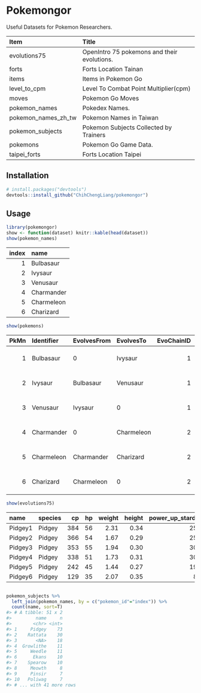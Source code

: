 
<!-- README.md is generated from README.Rmd. Please edit that file -->
Pokemongor
==========

Useful Datasets for Pokemon Researchers.

| Item                   | Title                                       |
|:-----------------------|:--------------------------------------------|
| evolutions75           | OpenIntro 75 pokemons and their evolutions. |
| forts                  | Forts Location Tainan                       |
| items                  | Items in Pokemon Go                         |
| level\_to\_cpm         | Level To Combat Point Multiplier(cpm)       |
| moves                  | Pokemon Go Moves                            |
| pokemon\_names         | Pokedex Names.                              |
| pokemon\_names\_zh\_tw | Pokemon Names in Taiwan                     |
| pokemon\_subjects      | Pokemon Subjects Collected by Trainers      |
| pokemons               | Pokemon Go Game Data.                       |
| taipei\_forts          | Forts Location Taipei                       |

Installation
------------

``` r
# install.packages("devtools")
devtools::install_github("ChihChengLiang/pokemongor")
```

Usage
-----

``` r
library(pokemongor)
show <- function(dataset) knitr::kable(head(dataset))
show(pokemon_names)
```

|  index| name       |
|------:|:-----------|
|      1| Bulbasaur  |
|      2| Ivysaur    |
|      3| Venusaur   |
|      4| Charmander |
|      5| Charmeleon |
|      6| Charizard  |

``` r
show(pokemons)
```

|  PkMn| Identifier | EvolvesFrom | EvolvesTo  |  EvoChainID|  EvoStage| EvolutionPips |  BaseStamina|  BaseAttack|  BaseDefense| Type1 | Type2  |  BaseCaptureRate|  BaseFleeRate|  CollisionRadiusM|  CollisionHeightM|  CollisionHeadRadiusM| MovementType |  MovementTimerS|  JumpTimeS|  AttackTimerS| QuickMoves            | CinematicMoves                          |  PokemonClass|  PokedexHeightM|  PokedexWeightKg|  HeightStdDev|  WeightStdDev| CandyFamily     |  CandyToEvolve| AnimTime                                                         |
|-----:|:-----------|:------------|:-----------|-----------:|---------:|:--------------|------------:|-----------:|------------:|:------|:-------|----------------:|-------------:|-----------------:|-----------------:|---------------------:|:-------------|---------------:|----------:|-------------:|:----------------------|:----------------------------------------|-------------:|---------------:|----------------:|-------------:|-------------:|:----------------|--------------:|:-----------------------------------------------------------------|
|     1| Bulbasaur  | 0           | Ivysaur    |           1|         1| NORMAL        |           90|         126|          126| GRASS | POISON |             0.16|          0.10|              0.38|              0.65|                  0.27| JUMP         |              10|       1.15|            29| Vine Whip, Tackle     | Sludge Bomb, Seed Bomb, Power Whip      |             1|             0.7|              6.9|          0.09|          0.86| 001\_BULBASAUR  |             25| 6d56d53fdaac2a3f6d56d53f93a9ea3f0000000036ab0a403333b33fbfbbbb3f |
|     2| Ivysaur    | Bulbasaur   | Venusaur   |           1|         2| NORMAL        |          120|         156|          158| GRASS | POISON |             0.08|          0.07|              0.32|              0.64|                  0.25| JUMP         |              23|       1.50|             8| Razor Leaf, Vine Whip | Sludge Bomb, Solar Beam, Power Whip     |             1|             1.0|             13.0|          0.13|          1.63| 001\_BULBASAUR  |            100| 36ab2a40daac2a3f6d56d53f36ab0a4000000000000000406d56d53fdbdddd3f |
|     3| Venusaur   | Ivysaur     | 0          |           1|         3| NORMAL        |          160|         198|          200| GRASS | POISON |             0.04|          0.05|              0.76|              1.03|                  0.38| JUMP         |              11|       1.25|             4| Razor Leaf, Vine Whip | Sludge Bomb, Petal Blizzard, Solar Beam |             1|             2.0|            100.0|          0.25|         12.50| 001\_BULBASAUR  |              0| 6ade1d40daac2a3f6d56d53f93a9ea3f00000000fd8708400000004046440440 |
|     4| Charmander | 0           | Charmeleon |           2|         1| NORMAL        |           78|         128|          108| FIRE  | NONE   |             0.16|          0.10|              0.16|              0.47|                  0.16| JUMP         |              29|       1.25|            10| Ember, Scratch        | Flame Charge, Flame Burst, Flamethrower |             1|             0.6|              8.5|          0.08|          1.06| 004\_CHARMANDER |             25| fd870840daac2a3f6d56d53f93a9ea3f00000000fd8708406d56953fa8aaaa3f |
|     5| Charmeleon | Charmander  | Charizard  |           2|         2| NORMAL        |          116|         160|          140| FIRE  | NONE   |             0.08|          0.07|              0.26|              0.77|                  0.23| JUMP         |              23|       1.00|             8| Ember, Scratch        | Fire Punch, Flame Burst, Flamethrower   |             1|             1.1|             19.0|          0.14|          2.38| 004\_CHARMANDER |            100| 07f0ee3fdaac2a3f93a9ea3f0000c03f5655d540ca5415400000004025222240 |
|     6| Charizard  | Charmeleon  | 0          |           2|         3| NORMAL        |          156|         212|          182| FIRE  | FLYING |             0.04|          0.05|              0.41|              1.01|                  0.20| FLYING       |              11|       1.00|             4| Ember, Wing Attack    | Fire Blast, Dragon Claw, Flamethrower   |             1|             1.7|             90.5|          0.21|         11.31| 004\_CHARMANDER |              0| cdcc0c40daac2a3f6d56d53f0de05d3f5655d54000000040cdcccc3f00000040 |

``` r
show(evolutions75)
```

| name    | species |   cp|   hp|  weight|  height|  power\_up\_stardust|  power\_up\_candy| attack\_weak | attack\_weak\_type |  attack\_weak\_value| attack\_strong | attack\_strong\_type |  attack\_strong\_value|  cp\_new|  hp\_new|  weight\_new|  height\_new|  power\_up\_stardust\_new|  power\_up\_candy\_new| attack\_weak\_new | attack\_weak\_type\_new |  attack\_weak\_value\_new| attack\_strong\_new | attack\_strong\_type\_new |  attack\_strong\_value\_new| notes |
|:--------|:--------|----:|----:|-------:|-------:|--------------------:|-----------------:|:-------------|:-------------------|--------------------:|:---------------|:---------------------|----------------------:|--------:|--------:|------------:|------------:|-------------------------:|----------------------:|:------------------|:------------------------|-------------------------:|:--------------------|:--------------------------|---------------------------:|:------|
| Pidgey1 | Pidgey  |  384|   56|    2.31|    0.34|                 2500|                 2| Tackle       | Normal             |                   12| Aerial Ace     | Flying               |                     30|      694|       84|         2.60|         1.24|                      2500|                      2| Steel Wing        | Steel                   |                        15| Air Cutter          | Flying                    |                          30|       |
| Pidgey2 | Pidgey  |  366|   54|    1.67|    0.29|                 2500|                 2| Quick Attack | Normal             |                   10| Twister        | Dragon               |                     25|      669|       81|         1.93|         1.05|                      2500|                      2| Wing Attack       | Flying                  |                         9| Air Cutter          | Flying                    |                          30|       |
| Pidgey3 | Pidgey  |  353|   55|    1.94|    0.30|                 3000|                 3| Quick Attack | Normal             |                   10| Aerial Ace     | Flying               |                     30|      659|       83|         3.51|         1.11|                      3000|                      3| Wing Attack       | Flying                  |                         9| Air Cutter          | Flying                    |                          30|       |
| Pidgey4 | Pidgey  |  338|   51|    1.73|    0.31|                 3000|                 3| Tackle       | Normal             |                   12| Air Cutter     | Flying               |                     30|      640|       79|        30.00|         1.12|                      3000|                      3| Steel Wing        | Steel                   |                        15| Air Cutter          | Flying                    |                          30|       |
| Pidgey5 | Pidgey  |  242|   45|    1.44|    0.27|                 1900|                 2| Quick Attack | Normal             |                   10| Air Cutter     | Flying               |                     30|      457|       69|         1.42|         0.98|                      1900|                      2| Wing Attack       | Flying                  |                         9| Twister             | Dragon                    |                          25|       |
| Pidgey6 | Pidgey  |  129|   35|    2.07|    0.35|                  800|                 1| Quick Attack | Normal             |                   10| Air Cutter     | Flying               |                     30|      243|       52|        30.00|         1.27|                       800|                      1| Wing Attack       | Flying                  |                         9| Aerial Ace          | Flying                    |                          30|       |

``` r

pokemon_subjects %>%
  left_join(pokemon_names, by = c("pokemon_id"="index")) %>%
  count(name, sort=T)
#> # A tibble: 51 x 2
#>         name     n
#>        <chr> <int>
#> 1     Pidgey    73
#> 2    Rattata    30
#> 3       <NA>    18
#> 4  Growlithe    11
#> 5     Weedle    11
#> 6      Ekans    10
#> 7    Spearow    10
#> 8     Meowth     8
#> 9     Pinsir     7
#> 10   Poliwag     7
#> # ... with 41 more rows
```
